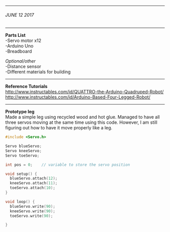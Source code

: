 ___
###### JUNE 12 2017 
___
**Parts List**
<br>  -Servo motor x12
<br>  -Arduino Uno
<br>  -Breadboard

*Optional/other*
<br>  -Distance sensor
<br>  -Different materials for building
___

**Reference Tutorials**
<br>http://www.instructables.com/id/QUATTRO-the-Arduino-Quadruped-Robot/
<br>http://www.instructables.com/id/Arduino-Based-Four-Legged-Robot/
___

**Prototype leg**
<br>Made a simple leg using recycled wood and hot glue. Managed to have all three servos moving at the same time using this code. However, I am still figuring out how to have it move properly like a leg.
```c++
#include <Servo.h>

Servo blueServo;  
Servo kneeServo;
Servo toeServo;

int pos = 0;    // variable to store the servo position

void setup() {
  blueServo.attach(12);  
  kneeServo.attach(11);
  toeServo.attach(10);
}

void loop() {
  blueServo.write(90);
  kneeServo.write(90);
  toeServo.write(90);

}
```

